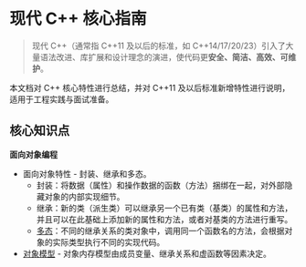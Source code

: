 # 现代 C++ 核心指南

>  现代 C++（通常指 C++11 及以后的标准，如 C++14/17/20/23）引入了大量语法改进、库扩展和设计理念的演进，使代码更**安全、简洁、高效、可维护**。

本文档对 C++ 核心特性进行总结，并对 C++11 及以后标准新增特性进行说明，适用于工程实践与面试准备。

## 核心知识点

**面向对象编程**

- 面向对象特性 - 封装、继承和多态。
  - 封装：将数据（属性）和操作数据的函数（方法）捆绑在一起，对外部隐藏对象的内部实现细节。
  - 继承：新的类（派生类）可以继承另一个已有类（基类）的属性和方法，并且可以在此基础上添加新的属性和方法，或者对基类的方法进行重写。
  - [多态](./polymorphism.md)：不同的继承关系的类对象中，调用同一个函数名的方法，会根据对象的实际类型执行不同的实现代码。
- [对象模型](./object_module.md) - 对象内存模型由成员变量、继承关系和虚函数等因素决定。